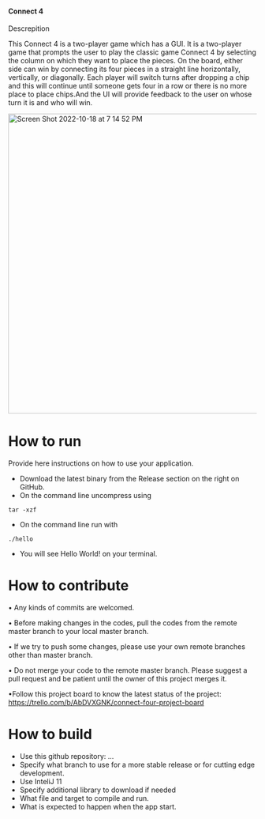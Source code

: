 

#### Connect 4 

Descrepition 

This Connect 4 is a two-player game which has a GUI. It is a two-player game that prompts the user to play the classic game Connect 4 by selecting the column on which they want to place the pieces. On the board, either side can win by connecting its four pieces in a straight line horizontally, vertically, or diagonally. Each player will switch turns after dropping a chip and this will continue until someone gets four in a row or there is no more place to place chips.And the UI will provide feedback to the user on whose turn it is and who will win.

<img width="607" alt="Screen Shot 2022-10-18 at 7 14 52 PM" src="https://user-images.githubusercontent.com/64655186/196562342-1c2d0c57-3ccf-4b22-9305-456d67d3c562.png">

# How to run
Provide here instructions on how to use your application.   
- Download the latest binary from the Release section on the right on GitHub.  
- On the command line uncompress using
```
tar -xzf  
```
- On the command line run with
```
./hello
```
- You will see Hello World! on your terminal. 

# How to contribute
•	Any kinds of commits are welcomed.

•	Before making changes in the codes, pull the codes from the remote master branch to your local master branch.

•	If we try to push some changes, please use your  own remote branches other than master branch.

•	Do not merge your code to the remote master branch. Please suggest a pull request and be patient until the owner of this project merges it.

•Follow this project board to know the latest status of the project: https://trello.com/b/AbDVXGNK/connect-four-project-board


# How to build
- Use this github repository: ... 
- Specify what branch to use for a more stable release or for cutting edge development.  
- Use InteliJ 11
- Specify additional library to download if needed 
- What file and target to compile and run. 
- What is expected to happen when the app start. 
